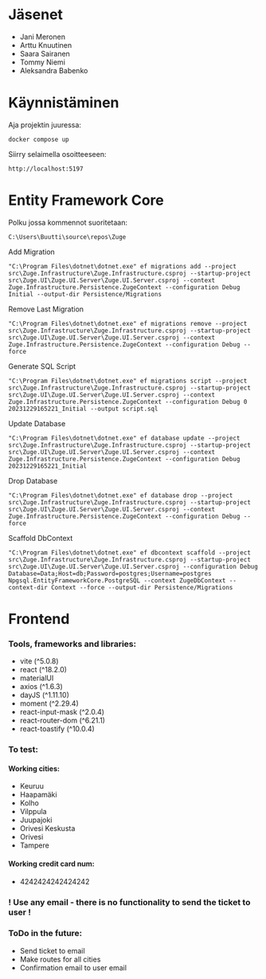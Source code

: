 # Jäsenet

- Jani Meronen
- Arttu Knuutinen
- Saara Sairanen
- Tommy Niemi
- Aleksandra Babenko

# Käynnistäminen

Aja projektin juuressa:
```
docker compose up
```

Siirry selaimella osoitteeseen:
```
http://localhost:5197
```

# Entity Framework Core

Polku jossa kommennot suoritetaan:
```
C:\Users\Buutti\source\repos\Zuge
```

Add Migration
```
"C:\Program Files\dotnet\dotnet.exe" ef migrations add --project src\Zuge.Infrastructure\Zuge.Infrastructure.csproj --startup-project src\Zuge.UI\Zuge.UI.Server\Zuge.UI.Server.csproj --context Zuge.Infrastructure.Persistence.ZugeContext --configuration Debug Initial --output-dir Persistence/Migrations
```

Remove Last Migration
```
"C:\Program Files\dotnet\dotnet.exe" ef migrations remove --project src\Zuge.Infrastructure\Zuge.Infrastructure.csproj --startup-project src\Zuge.UI\Zuge.UI.Server\Zuge.UI.Server.csproj --context Zuge.Infrastructure.Persistence.ZugeContext --configuration Debug --force
```

Generate SQL Script
```
"C:\Program Files\dotnet\dotnet.exe" ef migrations script --project src\Zuge.Infrastructure\Zuge.Infrastructure.csproj --startup-project src\Zuge.UI\Zuge.UI.Server\Zuge.UI.Server.csproj --context Zuge.Infrastructure.Persistence.ZugeContext --configuration Debug 0 20231229165221_Initial --output script.sql
```

Update Database
```
"C:\Program Files\dotnet\dotnet.exe" ef database update --project src\Zuge.Infrastructure\Zuge.Infrastructure.csproj --startup-project src\Zuge.UI\Zuge.UI.Server\Zuge.UI.Server.csproj --context Zuge.Infrastructure.Persistence.ZugeContext --configuration Debug 20231229165221_Initial
```

Drop Database
```
"C:\Program Files\dotnet\dotnet.exe" ef database drop --project src\Zuge.Infrastructure\Zuge.Infrastructure.csproj --startup-project src\Zuge.UI\Zuge.UI.Server\Zuge.UI.Server.csproj --context Zuge.Infrastructure.Persistence.ZugeContext --configuration Debug --force
```

Scaffold DbContext
```
"C:\Program Files\dotnet\dotnet.exe" ef dbcontext scaffold --project src\Zuge.Infrastructure\Zuge.Infrastructure.csproj --startup-project src\Zuge.UI\Zuge.UI.Server\Zuge.UI.Server.csproj --configuration Debug Database=Data;Host=db;Password=postgres;Username=postgres Npgsql.EntityFrameworkCore.PostgreSQL --context ZugeDbContext --context-dir Context --force --output-dir Persistence/Migrations
```

# Frontend

### Tools, frameworks and libraries:

- vite (^5.0.8)
- react (^18.2.0)
- materialUI
- axios (^1.6.3)
- dayJS (^1.11.10)
- moment (^2.29.4)
- react-input-mask (^2.0.4)
- react-router-dom (^6.21.1)
- react-toastify (^10.0.4)

### To test:

#### Working cities:

- Keuruu
- Haapamäki
- Kolho
- Vilppula
- Juupajoki
- Orivesi Keskusta
- Orivesi
- Tampere

#### Working credit card num:

- 4242424242424242

### ! Use any email - there is no functionality to send the ticket to user !

### ToDo in the future:

- Send ticket to email
- Make routes for all cities
- Confirmation email to user email
